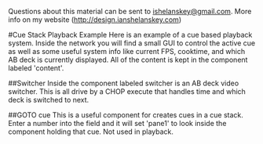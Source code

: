 Questions about this material can be sent to ishelanskey@gmail.com.
More info on my website (http://design.ianshelanskey.com)

#Cue Stack Playback Example
Here is an example of a cue based playback system. Inside the network you will find a small GUI to control the active cue as well as some useful system info like current FPS, cooktime, and which AB deck is currently displayed. All of the content is kept in the component labeled 'content'.   

##Switcher
Inside the component labeled switcher is an AB deck video switcher. This is all drive by a CHOP execute that handles time and which deck is switched to next. 

##GOTO cue
This is a useful component for creates cues in a cue stack. Enter a number into the field and it will set 'pane1' to look inside the component holding that cue. Not used in playback. 